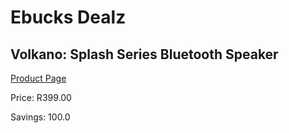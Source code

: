 
# Ebucks Dealz
## Volkano: Splash Series Bluetooth Speaker
[Product Page](https://www.ebucks.com/web/shop/productSelected.do?prodId=462422831&catId=714972256)

Price: R399.00

Savings: 100.0


	